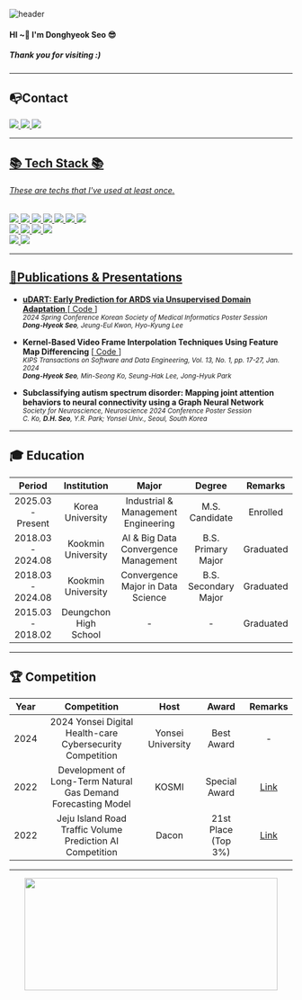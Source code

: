 ![header](https://capsule-render.vercel.app/api?type=soft&color=003300&section=header&text=DongHyeok's%20GitHub!%20&fontColor=DAA520&animation=blink&desc=Welcome&descAlignY=85&fontSize=65&stroke=000000&strokeWidth=1)

#### HI ~👋 I'm Donghyeok Seo 😎
##### Thank you for visiting :)

***

## 📭Contact

</div>
	<a href="https://www.instagram.com/uyo__h/">
		<img src="https://img.shields.io/badge/Instagram-BA55D3?style=flat&logo=Instagram&logoColor=white" />
	</a>
	<a href="mailto:sdh1856@korea.ac.kr">
		<img src="https://img.shields.io/badge/sdh1856@korea.ac.kr-EA4335?style=bold&color=darkred&logo=Gmail&logoColor=white" />
	</a>
	<a href="mailto:hyeoks1856@gmail.com">
		<img src="https://img.shields.io/badge/hyeoks1856@gmail.com-EA4335?style=flat&logo=Gmail&logoColor=white" />
	<br>
</div>

***
##  📚 Tech Stack 📚

###### These are techs that I've used at least once.

<div>
	<img src="https://img.shields.io/badge/Python-3776AB?style=flat&logo=Python&logoColor=white" />
	<img src="https://img.shields.io/badge/Conda-44A833?style=flat&logo=Anaconda&logoColor=white" />
	<img src="https://img.shields.io/badge/Pytorch-EE4C2C?style=flat&logo=Pytorch&logoColor=white" />
	<img src="https://img.shields.io/badge/SQL-4479A1?style=flat&logo=MySQL&logoColor=white" />
	<img src="https://img.shields.io/badge/JavaScript-F7DF1E?style=flat&logo=JavaScript&logoColor=white" />
	<img src="https://img.shields.io/badge/Git-F05032?style=flat&logo=Git&logoColor=white" />
	<img src="https://img.shields.io/badge/GCP-4285F4?style=flat&logo=GoogleCloud&logoColor=white" />
	<br>
	<img src="https://img.shields.io/badge/Github-181717?style=flat&logo=Github&logoColor=white" />
	<img src="https://img.shields.io/badge/Notion-000000?style=flat&logo=Notion&logoColor=white" />
	<img src="https://img.shields.io/badge/Slack-4A154B?style=flat&logo=Slack&logoColor=white" />
	<img src="https://img.shields.io/badge/Teams-6264A7?style=flat&logo=MicroSoftTeams&logoColor=white" />
	<br>
	<img src="https://img.shields.io/badge/Widnows-0078D6?style=flat&logo=Windows&logoColor=white" />
	<img src="https://img.shields.io/badge/Mac-000000?style=flat&logo=macos&logoColor=white" />
</div>

***
## 📃Publications & Presentations

- **uDART: Early Prediction for ARDS via Unsupervised Domain Adaptation** [<a href="https://github.com/DongHyoek/uDART.git" target="_blank"> Code </a>] </br>
<sub> *2024 Spring Conference Korean Society of Medical Informatics Poster Session* </sub> </br>
<sub> ***Dong-Hyeok Seo**, Jeung-Eul Kwon, Hyo-Kyung Lee* </sub>

- **Kernel-Based Video Frame Interpolation Techniques Using Feature Map Differencing** [<a href="https://github.com/DongHyoek/SF-AdaCoF.git" target="_blank"> Code </a>] </br>
<sub> *KIPS Transactions on Software and Data Engineering, Vol. 13, No. 1, pp. 17-27, Jan. 2024* </sub> </br>
<sub>***Dong-Hyeok Seo**, Min-Seong Ko, Seung-Hak Lee, Jong-Hyuk Park*</sub>

- **Subclassifying autism spectrum disorder: Mapping joint attention behaviors to neural connectivity using a Graph Neural Network** </br>
<sub> *Society for Neuroscience, Neuroscience 2024 Conference Poster Session* </sub> </br>
<sub> *C. Ko, **D.H. Seo**, Y.R. Park; Yonsei Univ., Seoul, South Korea* </sub> </br>

***

## 🎓 Education

|Period|Institution|Major|Degree|Remarks|
|:------:|:-----------:|:-----:|:------:|:--------:|
| 2025.03 - Present | Korea University | Industrial & Management Engineering | M.S. Candidate | Enrolled |
| 2018.03 - 2024.08 | Kookmin University | AI & Big Data Convergence Management | B.S. Primary Major | Graduated |
| 2018.03 - 2024.08 | Kookmin University | Convergence Major in Data Science | B.S. Secondary Major | Graduated |
| 2015.03 - 2018.02 | Deungchon High School | - | - | Graduated |

***

## 🏆 Competition

|Year|Competition|Host|Award|Remarks|
|:----:|:----:|:----:|:----:|:----:|
|2024|2024 Yonsei Digital Health-care Cybersecurity Competition|Yonsei University|Best Award|-|
|2022|Development of Long-Term Natural Gas Demand Forecasting Model|KOSMI|Special Award|<a href="https://github.com/DongHyoek/Competition/tree/main/%EC%A0%9C4%ED%9A%8C%20_%EB%B9%85%EC%8A%A4%ED%83%80_%EC%9E%A5%EA%B8%B0_%EC%B2%9C%EC%97%B0%EA%B0%80%EC%8A%A4_%EC%88%98%EC%9A%94%EC%98%88%EC%B8%A1" target="_blank">Link</a>|
|2022|Jeju Island Road Traffic Volume Prediction AI Competition|Dacon|21st Place (Top 3%)|<a href="https://github.com/DongHyoek/Competition/tree/main/Dacon_%EC%A0%9C%EC%A3%BC%EA%B5%90%ED%86%B5%EB%9F%89_%EC%98%88%EC%B8%A1%EB%8C%80%ED%9A%8C" target="_blank">Link</a>|
***

 <p align="center">
   <img src='https://github-readme-stats.vercel.app/api?username=DongHyoek&theme=tokyonight' height='200' width='450'>
</p>

<!--
**DongHyoek/DongHyoek** is a ✨ _special_ ✨ repository because its `README.md` (this file) appears on your GitHub profile.

Here are some ideas to get you started:

- 🔭 I’m currently working on ...
- 🌱 I’m currently learning ...
- 👯 I’m looking to collaborate on ...
- 🤔 I’m looking for help with ...
- 💬 Ask me about ...
- 📫 How to reach me: ...
- 😄 Pronouns: ...
- ⚡ Fun fact: ...
-->
